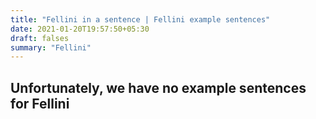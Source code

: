 ```yaml
---
title: "Fellini in a sentence | Fellini example sentences"
date: 2021-01-20T19:57:50+05:30
draft: falses
summary: "Fellini"
---
```

## Unfortunately, we have no example sentences for Fellini                 
